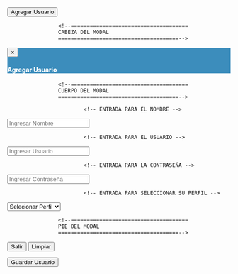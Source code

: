 <div class="box-header with-border">
                <button type="button" class="btn btn-primary" data-toggle="modal" data-target="#modalAgregarUsuario">
                    Agregar Usuario
                </button>
            </div>

<div id="modalAgregarUsuario" class="modal fade" role="dialog">
<div class="modal-dialog">

<div class="modal-content">


<form role="form" method="post" enctype="multipart/form-data">

                    <!--=====================================
                    CABEZA DEL MODAL
                    ======================================-->


<div class="modal-header" style="background:#3c8dbc; color:white">

<button type="button" class="close" data-dismiss="modal">&times;</button>

<h4 class="modal-title">Agregar Usuario</h4>

</div>

                    <!--=====================================
                    CUERPO DEL MODAL
                    ======================================-->

<div class="modal-body">
                        <div class="box-body">

                            <!-- ENTRADA PARA EL NOMBRE -->

<div class="form-group">

<div class="input-group">

<span class="input-group-addon"><i class="fa fa-user"></i></span>

<input type="text" class="form-control input-lg" name="nuevoNombre"
                                        placeholder="Ingresar Nombre" required>

</div>

</div>

                            <!-- ENTRADA PARA EL USUARIO -->

<div class="form-group">

<div class="input-group">

<span class="input-group-addon"><i class="fa  fa-user-secret"></i></span>

<input type="text" class="form-control input-lg" name="nuevoUsuario"
                                        placeholder="Ingresar Usuario" id="nuevoUsuario" required>

</div>

</div>


                            <!-- ENTRADA PARA LA CONTRASEÑA -->

<div class="form-group">

<div class="input-group">

<span class="input-group-addon"><i class="fa fa-key"></i></span>

<input type="password" class="form-control input-lg" name="nuevoPassword"
                                        placeholder="Ingresar Contraseña" required>

</div>

</div>

                            <!-- ENTRADA PARA SELECCIONAR SU PERFIL -->

<div class="form-group">
<div class="input-group">

<span class="input-group-addon"><i class="fa fa-users"></i></span>

<select class="form-control input-lg" name="nuevoPerfil">

<option value="">Selecionar Perfil</option>

<option value="Administrador">Administrador</option>

<option value="Especial">Especial</option>

<option value="Vendedor">Vendedor</option>

</select>

</div>

</div>




</div>

</div>

                    <!--=====================================
                    PIE DEL MODAL
                    ======================================-->

<div class="modal-footer">

<button type="button" class="btn btn-default pull-left" data-dismiss="modal">Salir</button>
                        <button type="reset" class="btn btn-default pull-left" data-dismiss="">Limpiar</button>


<button type="submit" class="btn btn-primary">Guardar Usuario</button>

</div>

                  






</form>

</div>
        </div>
    </div>
